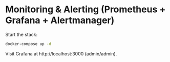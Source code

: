 # Monitoring & Alerting (Prometheus + Grafana + Alertmanager)
Start the stack:
```bash
docker-compose up -d
```
Visit Grafana at http://localhost:3000 (admin/admin).
